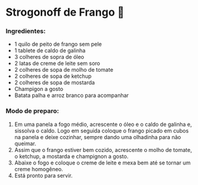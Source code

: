 # Strogonoff de Frango :chicken:

### Ingredientes:

- 1 quilo de peito de frango sem pele
- 1 tablete de caldo de galinha
- 3 colheres de sopra de óleo
- 2 latas de creme de leite sem soro
- 2 colheres de sopa de molho de tomate
- 2 colheres de sopa de ketchup
- 2 colheres de sopa de mostarda
- Champigon a gosto
- Batata palha e arroz branco para acompanhar



### Modo de preparo:

1. Em uma panela a fogo médio, acrescente o óleo e o caldo de galinha e, sissolva o caldo. Logo em seguida coloque o frango picado em cubos na panela e deixe cozinhar, sempre dando uma olhadinha para não queimar.
2. Assim que o frango estiver bem cozido, acrescente o molho de tomate, o ketchup, a mostarda e champignon a gosto.
3. Abaixe o fogo e coloque o creme de leite e mexa bem até se tornar um creme homogêneo.
4. Está pronto para servir.
